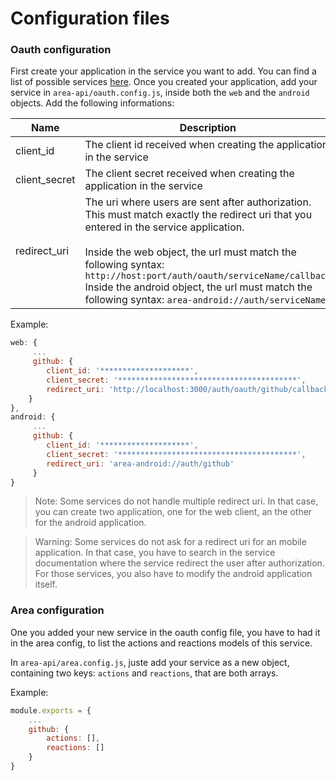 # Configuration files

### Oauth configuration

First create your application in the service you want to add.
You can find a list of possible services [here](https://en.wikipedia.org/wiki/List_of_OAuth_providers).
Once you created your application, add your service in `area-api/oauth.config.js`, inside both the `web` and the `android` objects.
Add the following informations:

Name | Description
--- | ---
client_id     | The client id received when creating the application in the service
client_secret | The client secret received when creating the application in the service
redirect_uri  | The uri where users are sent after authorization. This must match exactly the redirect uri that you entered in the service application. <br><br>Inside the web object, the url must match the following syntax: `http://host:port/auth/oauth/serviceName/callback`<br>Inside the android object, the url must match the following syntax: `area-android://auth/serviceName`

Example:
```javascript
web: {
     ...
     github: {
        client_id: '********************',
        client_secret: '****************************************',
        redirect_uri: 'http://localhost:3000/auth/oauth/github/callback'
    }
},
android: {
     ...
     github: {
        client_id: '********************',
        client_secret: '****************************************',
        redirect_uri: 'area-android://auth/github'
     }
}
```
> Note: Some services do not handle multiple redirect uri. In that case, you can create two application, one for the web client, an the other for the android application.

> Warning: Some services do not ask for a redirect uri for an mobile application. In that case, you have to search in the service documentation where the service redirect the user after authorization. For those services, you also have to modify the android application itself.

### Area configuration

One you added your new service in the oauth config file, you have to had it in the area config, to list the actions and reactions models of this service.

In `area-api/area.config.js`, juste add your service as a new object, containing two keys: `actions` and `reactions`, that are both arrays.

Example:
```javascript
module.exports = {
    ...
    github: {
        actions: [],
        reactions: []
    }
}
```